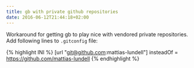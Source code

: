 ```yaml
---
title: gb with private github repositories
date: 2016-06-12T21:44:18+02:00
---
```


Workaround for getting gb to play nice with vendored private repositories. Add following lines to `.gitconfig` file:

{% highlight INI %}
[url "git@github.com:mattias-lundell"]
  insteadOf = https://github.com/mattias-lundell
{% endhighlight %}
